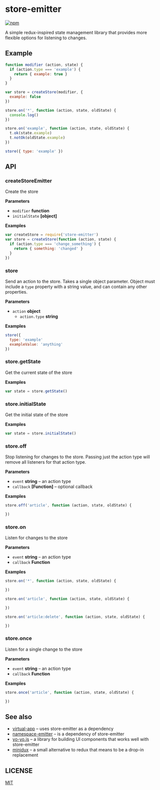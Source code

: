 # store-emitter

[![npm](https://img.shields.io/npm/v/store-emitter.svg?style=flat-square)](https://npmjs.org/store-emitter)

A simple redux-inspired state management library that provides more flexible options for listening to changes.

## Example

```js
function modifier (action, state) {
  if (action.type === 'example') {
    return { example: true }
  }
}

var store = createStore(modifier, {
  example: false
})

store.on('*', function (action, state, oldState) {
  console.log()
})

store.on('example', function (action, state, oldState) {
  t.ok(state.example)
  t.notOk(oldState.example)
})

store({ type: 'example' })
```

## API

### createStoreEmitter

Create the store

**Parameters**

-   `modifier` **function** 
-   `initialState` **[object]** 

**Examples**

```javascript
var createStore = require('store-emitter')
var store = createStore(function (action, state) {
  if (action.type === 'change_something') {
    return { something: 'changed' }
  }
})
```

### store

Send an action to the store. Takes a single object parameter. Object must include a `type` property with a string value, and can contain any other properties.

**Parameters**

-   `action` **object** 
    -   `action.type` **string** 

**Examples**

```javascript
store({
  type: 'example'
  exampleValue: 'anything'
})
```

### store.getState

Get the current state of the store

**Examples**

```javascript
var state = store.getState()
```

### store.initialState

Get the initial state of the store

**Examples**

```javascript
var state = store.initialState()
```

### store.off

Stop listening for changes to the store. Passing just the action type will remove all listeners for that action type.

**Parameters**

-   `event` **string** – an action type
-   `callback` **[Function]** – optional callback

**Examples**

```javascript
store.off('article', function (action, state, oldState) {

})
```

### store.on

Listen for changes to the store

**Parameters**

-   `event` **string** – an action type
-   `callback` **Function** 

**Examples**

```javascript
store.on('*', function (action, state, oldState) {

})

store.on('article', function (action, state, oldState) {

})

store.on('article:delete', function (action, state, oldState) {

})
```

### store.once

Listen for a single change to the store

**Parameters**

-   `event` **string** – an action type
-   `callback` **Function** 

**Examples**

```javascript
store.once('article', function (action, state, oldState) {

})
```

## See also

-   [virtual-app](https://github.com/sethvincent/virtual-app) – uses store-emitter as a dependency
-   [namespace-emitter](https://github.com/sethvincent/namespace-emitter) – is a dependency of store-emitter
-   [yo-yo.js](https://github.com/maxogden/yo-yo) – a library for building UI components that works well with store-emitter
-   [minidux](https://github.com/freeman-lab/minidux) – a small alternative to redux that means to be a drop-in replacement

## LICENSE

[MIT](LICENSE.md)
